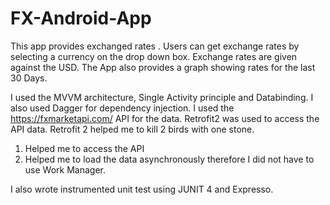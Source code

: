 # FX-Android-App
This app provides exchanged rates . Users can get exchange rates by selecting a currency on the drop down box. 
Exchange rates are given against the USD. 
The App also provides a graph showing rates for the last 30 Days.

I used the MVVM architecture, Single Activity principle and Databinding.
I also used Dagger for dependency injection.
I used the https://fxmarketapi.com/ API for the data.
Retrofit2 was used to access the API data. 
Retrofit 2 helped me to kill 2 birds with one stone.
1. Helped me to access the API
2. Helped me to load the data asynchronously therefore I did not have to use Work Manager.

I also wrote instrumented unit test using JUNIT 4 and Expresso.
